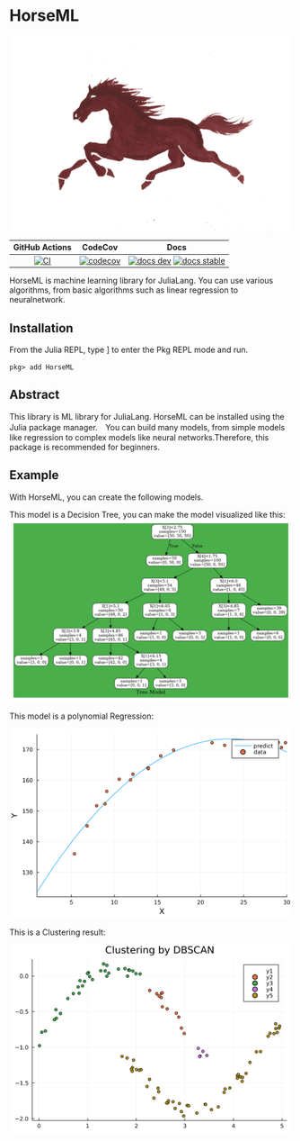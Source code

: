# HorseML

![logo](assets/logo.png)

|GitHub Actions|CodeCov|Docs|
|:------------:|:------:|:--------:|
|[![CI][CI-img]][CI-url] |[![codecov][codecov-img]][codecov-url]|[![docs dev][docs-dev-img]][docs-dev-url] [![docs stable][docs-stable-img]][docs-stable-url]|

HorseML is machine learning library for JuliaLang. You can use various algorithms, from basic algorithms such as linear regression to neuralnetwork.

## Installation
From the Julia REPL, type ] to enter the Pkg REPL mode and run.
```@example
pkg> add HorseML
```

## Abstract
This library is ML library for JuliaLang. HorseML can be installed using the Julia package manager.　You can build many models, from simple models like regression to complex models like neural networks.Therefore, this package is recommended for beginners.

## Example
With HorseML, you can create the following models.

This model is a Decision Tree, you can make the model visualized like this:
![tree](assets/tree.png)


This model is a polynomial Regression:

![polynomial](assets/regression.png)

This is a Clustering result:

![clustering](assets/dbscan.png)


[CI-img]: https://github.com/MommaWatasu/HorseML.jl/actions/workflows/CI.yml/badge.svg
[CI-url]: https://github.com/MommaWatasu/HorseML.jl/actions/workflows/CI.yml

[codecov-img]: https://codecov.io/gh/MommaWatasu/HorseML.jl/branch/master/graph/badge.svg?token=LA9W61IWmW
[codecov-url]: https://codecov.io/gh/MommaWatasu/HorseML.jl

[docs-dev-img]: https://img.shields.io/badge/docs-dev-blue.svg
[docs-dev-url]: https://mommawatasu.github.io/HorseML.jl/dev

[docs-stable-img]: https://img.shields.io/badge/docs-stable-blue.svg
[docs-stable-url]: https://mommawatasu.github.io/HorseML.jl/stable
